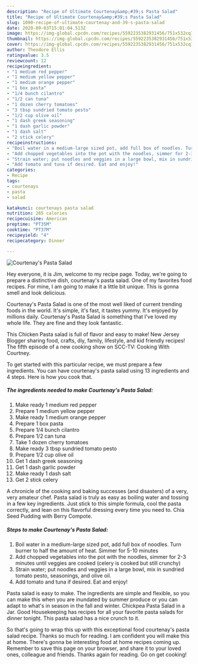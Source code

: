 ```yaml
---
description: "Recipe of Ultimate Courtenay&amp;#39;s Pasta Salad"
title: "Recipe of Ultimate Courtenay&amp;#39;s Pasta Salad"
slug: 1090-recipe-of-ultimate-courtenay-and-39-s-pasta-salad
date: 2020-09-03T15:01:04.513Z
image: https://img-global.cpcdn.com/recipes/5592235382931456/751x532cq70/courtenays-pasta-salad-recipe-main-photo.jpg
thumbnail: https://img-global.cpcdn.com/recipes/5592235382931456/751x532cq70/courtenays-pasta-salad-recipe-main-photo.jpg
cover: https://img-global.cpcdn.com/recipes/5592235382931456/751x532cq70/courtenays-pasta-salad-recipe-main-photo.jpg
author: Theodore Ellis
ratingvalue: 3.5
reviewcount: 12
recipeingredient:
- "1 medium red pepper"
- "1 medium yellow pepper"
- "1 medium orange pepper"
- "1 box pasta"
- "1/4 bunch cilantro"
- "1/2 can tuna"
- "1 dozen cherry tomatoes"
- "3 tbsp sundried tomato pesto"
- "1/2 cup olive oil"
- "1 dash greek seasoning"
- "1 dash garlic powder"
- "1 dash salt"
- "2 stick celery"
recipeinstructions:
- "Boil water in a medium-large sized pot, add full box of noodles. Turn burner to half the amount of heat. Simmer for 5-10 minutes"
- "Add chopped vegetables into the pot with the noodles, simmer for 2-3 minutes until veggies are cooked (celery is cooked but still crunchy)"
- "Strain water; put noodles and veggies in a large bowl, mix in sundried tomato pesto, seasonings, and olive oil."
- "Add tomato and tuna if desired. Eat and enjoy!"
categories:
- Recipe
tags:
- courtenays
- pasta
- salad

katakunci: courtenays pasta salad 
nutrition: 265 calories
recipecuisine: American
preptime: "PT35M"
cooktime: "PT37M"
recipeyield: "4"
recipecategory: Dinner

---
```



![Courtenay&#39;s Pasta Salad](https://img-global.cpcdn.com/recipes/5592235382931456/751x532cq70/courtenays-pasta-salad-recipe-main-photo.jpg)

Hey everyone, it is Jim, welcome to my recipe page. Today, we're going to prepare a distinctive dish, courtenay&#39;s pasta salad. One of my favorites food recipes. For mine, I am going to make it a little bit unique. This is gonna smell and look delicious.

Courtenay&#39;s Pasta Salad is one of the most well liked of current trending foods in the world. It's simple, it's fast, it tastes yummy. It's enjoyed by millions daily. Courtenay&#39;s Pasta Salad is something that I've loved my whole life. They are fine and they look fantastic.

This Chicken Pasta salad is full of flavor and easy to make! New Jersey Blogger sharing food, crafts, diy, family, lifestyle, and kid friendly recipes! The fifth episode of a new cooking show on SCC-TV: Cooking With Courtney.


To get started with this particular recipe, we must prepare a few ingredients. You can have courtenay&#39;s pasta salad using 13 ingredients and 4 steps. Here is how you cook that.

<!--inarticleads1-->

##### The ingredients needed to make Courtenay&#39;s Pasta Salad:

1. Make ready 1 medium red pepper
1. Prepare 1 medium yellow pepper
1. Make ready 1 medium orange pepper
1. Prepare 1 box pasta
1. Prepare 1/4 bunch cilantro
1. Prepare 1/2 can tuna
1. Take 1 dozen cherry tomatoes
1. Make ready 3 tbsp sundried tomato pesto
1. Prepare 1/2 cup olive oil
1. Get 1 dash greek seasoning
1. Get 1 dash garlic powder
1. Make ready 1 dash salt
1. Get 2 stick celery


A chronicle of the cooking and baking successes (and disasters) of a very, very amateur chef. Pasta salad is truly as easy as boiling water and tossing in a few key ingredients. Just stick to this simple formula, cool the pasta correctly, and lean on this flavorful dressing every time you need to. Chia Seed Pudding with Berry Compote. 

<!--inarticleads2-->

##### Steps to make Courtenay&#39;s Pasta Salad:

1. Boil water in a medium-large sized pot, add full box of noodles. Turn burner to half the amount of heat. Simmer for 5-10 minutes
1. Add chopped vegetables into the pot with the noodles, simmer for 2-3 minutes until veggies are cooked (celery is cooked but still crunchy)
1. Strain water; put noodles and veggies in a large bowl, mix in sundried tomato pesto, seasonings, and olive oil.
1. Add tomato and tuna if desired. Eat and enjoy!


Pasta salad is easy to make. The ingredients are simple and flexible, so you can make this when you are inundated by summer produce or you can adapt to what&#39;s in season in the fall and winter. Chickpea Pasta Salad in a Jar. Good Housekeeping has recipes for all your favorite pasta salads for dinner tonight. This pasta salad has a nice crunch to it. 

So that's going to wrap this up with this exceptional food courtenay&#39;s pasta salad recipe. Thanks so much for reading. I am confident you will make this at home. There's gonna be interesting food at home recipes coming up. Remember to save this page on your browser, and share it to your loved ones, colleague and friends. Thanks again for reading. Go on get cooking!
